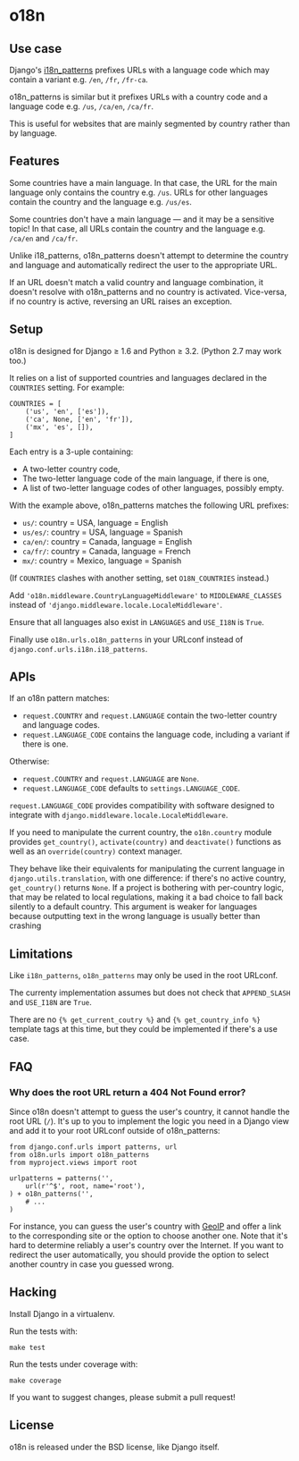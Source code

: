 o18n
====

Use case
--------

Django's [i18n_patterns][] prefixes URLs with a language code which may
contain a variant e.g. `/en`, `/fr`, `/fr-ca`.

o18n_patterns is similar but it prefixes URLs with a country code and a
language code e.g. `/us`, `/ca/en`, `/ca/fr`.

This is useful for websites that are mainly segmented by country rather than
by language.

[i18n_patterns]: https://docs.djangoproject.com/en/stable/topics/i18n/translation/#django.conf.urls.i18n.i18n_patterns

Features
--------

Some countries have a main language. In that case, the URL for the main
language only contains the country e.g. `/us`. URLs for other languages
contain the country and the language e.g. `/us/es`.

Some countries don't have a main language — and it may be a sensitive topic!
In that case, all URLs contain the country and the language e.g. `/ca/en` and
`/ca/fr`.

Unlike i18_patterns, o18n_patterns doesn't attempt to determine the country
and language and automatically redirect the user to the appropriate URL.

If an URL doesn't match a valid country and language combination, it doesn't
resolve with o18n_patterns and no country is activated. Vice-versa, if no
country is active, reversing an URL raises an exception.

Setup
-----

o18n is designed for Django ≥ 1.6 and Python ≥ 3.2. (Python 2.7 may work too.)

It relies on a list of supported countries and languages declared in the
`COUNTRIES` setting. For example:

    COUNTRIES = [
        ('us', 'en', ['es']),
        ('ca', None, ['en', 'fr']),
        ('mx', 'es', []),
    ]

Each entry is a 3-uple containing:

* A two-letter country code,
* The two-letter language code of the main language, if there is one,
* A list of two-letter language codes of other languages, possibly empty.

With the example above, o18n_patterns matches the following URL prefixes:

* `us/`: country = USA, language = English
* `us/es/`: country = USA, language = Spanish
* `ca/en/`: country = Canada, language = English
* `ca/fr/`: country = Canada, language = French
* `mx/`: country = Mexico, language = Spanish

(If `COUNTRIES` clashes with another setting, set `O18N_COUNTRIES` instead.)

Add `'o18n.middleware.CountryLanguageMiddleware'` to `MIDDLEWARE_CLASSES`
instead of `'django.middleware.locale.LocaleMiddleware'`.

Ensure that all languages also exist in `LANGUAGES` and `USE_I18N` is `True`.

Finally use `o18n.urls.o18n_patterns` in your URLconf instead of
`django.conf.urls.i18n.i18_patterns`.

APIs
----

If an o18n pattern matches:

- `request.COUNTRY` and `request.LANGUAGE` contain the two-letter country and
  language codes.
- `request.LANGUAGE_CODE` contains the language code, including a variant if
  there is one.

Otherwise:

- `request.COUNTRY` and `request.LANGUAGE` are `None`.
- `request.LANGUAGE_CODE` defaults to `settings.LANGUAGE_CODE`.

`request.LANGUAGE_CODE` provides compatibility with software designed to
integrate with `django.middleware.locale.LocaleMiddleware`.

If you need to manipulate the current country, the `o18n.country` module
provides `get_country()`, `activate(country)` and `deactivate()` functions as
well as an `override(country)` context manager.

They behave like their equivalents for manipulating the current language in
`django.utils.translation`, with one difference: if there's no active country,
`get_country()` returns `None`. If a project is bothering with per-country
logic, that may be related to local regulations, making it a bad choice to
fall back silently to a default country. This argument is weaker for languages
because outputting text in the wrong language is usually better than crashing

Limitations
-----------

Like `i18n_patterns`, `o18n_patterns` may only be used in the root URLconf.

The currenty implementation assumes but does not check that `APPEND_SLASH` and
`USE_I18N` are `True`.

There are no `{% get_current_coutry %}` and `{% get_country_info %}` template
tags at this time, but they could be implemented if there's a use case.

FAQ
---

### Why does the root URL return a 404 Not Found error?

Since o18n doesn't attempt to guess the user's country, it cannot handle the
root URL (`/`). It's up to you to implement the logic you need in a Django
view and add it to your root URLconf outside of o18n_patterns:

    from django.conf.urls import patterns, url
    from o18n.urls import o18n_patterns
    from myproject.views import root

    urlpatterns = patterns('',
        url(r'^$', root, name='root'),
    ) + o18n_patterns('',
        # ...
    )

For instance, you can guess the user's country with [GeoIP][] and offer a link
to the corresponding site or the option to choose another one. Note that it's
hard to determine reliably a user's country over the Internet. If you want to
redirect the user automatically, you should provide the option to select
another country in case you guessed wrong.

[GeoIP]: https://docs.djangoproject.com/en/stable/ref/contrib/gis/geoip/

Hacking
-------

Install Django in a virtualenv.

Run the tests with:

    make test

Run the tests under coverage with:

    make coverage

If you want to suggest changes, please submit a pull request!

License
-------

o18n is released under the BSD license, like Django itself.
